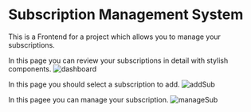 # Subscription Management System
This is a Frontend for a project which allows you to manage your subscriptions.

In this page you can review your subscriptions in detail with stylish components.
![dashboard](https://user-images.githubusercontent.com/93754343/180049308-94a9e5a3-7cbf-4389-958d-07e4e58009d8.png)

In this page you should select a subscription to add.
![addSub](https://user-images.githubusercontent.com/93754343/180049343-9cc60e04-682e-498f-b272-b8183253614f.png)

In this pagee you can manage your subscription.
![manageSub](https://user-images.githubusercontent.com/93754343/180049349-95f66e0b-8530-4899-abf7-92238031fb65.png)
